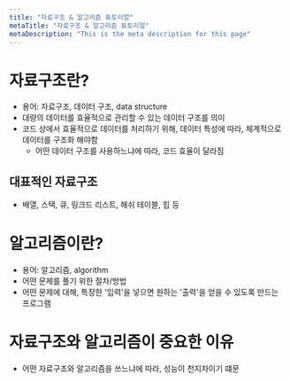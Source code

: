 ```yaml
---
title: "자료구조 & 알고리즘 튜토리얼"
metaTitle: "자료구조 & 알고리즘 튜토리얼"
metaDescription: "This is the meta description for this page"
---
```


# 자료구조란?

* 용어: 자료구조, 데이터 구조, data structure
* 대량의 데이터를 효율적으로 관리할 수 있는 데이터 구조를 의미
* 코드 상에서 효율적으로 데이터를 처리하기 위해, 데이터 특성에 따라, 체계적으로 데이터를 구조화 해야함
    * 어떤 데이터 구조를 사용하느냐에 따라, 코드 효율이 달라짐 

## 대표적인 자료구조

* 배열, 스택, 큐, 링크드 리스트, 해쉬 테이블, 힙 등

# 알고리즘이란?

* 용어: 알고리즘, algorithm
* 어떤 문제를 풀기 위한 절차/방법
* 어떤 문제에 대해, 특장한 '입력'을 넣으면 원하는 '출력'을 얻을 수 있도록 만드는 프로그램

# 자료구조와 알고리즘이 중요한 이유

* 어떤 자료구조와 알고리즘을 쓰느냐에 따라, 성능이 천지차이기 떄문